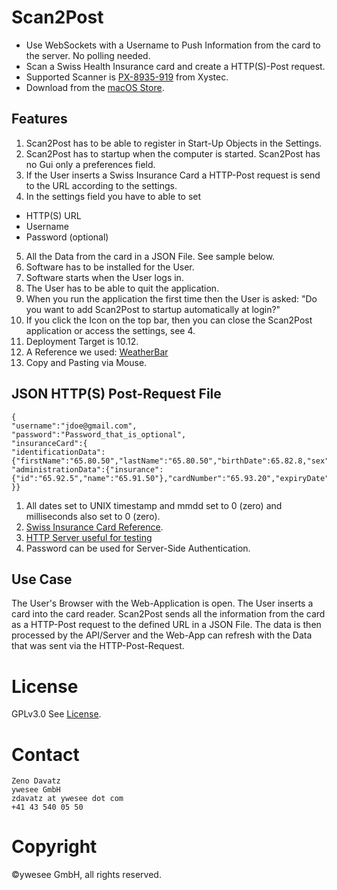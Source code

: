 # Scan2Post
* Use WebSockets with a Username to Push Information from the card to the server. No polling needed.
* Scan a Swiss Health Insurance card and create a HTTP(S)-Post request.
* Supported Scanner is [PX-8935-919](http://www.xystec.info/USB-Chipkartenleser-HBCI-faehig-Smart-Car-PX-8935-919.shtml) from Xystec.
* Download from the [macOS Store](https://itunes.apple.com/us/app/scan2post/id1435130536?mt=12).

## Features
1. Scan2Post has to be able to register in Start-Up Objects in the Settings. 
2. Scan2Post has to startup when the computer is started. Scan2Post has no Gui only a preferences field.
3. If the User inserts a Swiss Insurance Card a HTTP-Post request is send to the URL according to the settings.
4. In the settings field you have to able to set 
 * HTTP(S) URL
 * Username
 * Password (optional)
5. All the Data from the card in a JSON File. See sample below.
6. Software has to be installed for the User.
7. Software starts when the User logs in.
8. The User has to be able to quit the application.
8. When you run the application the first time then the User is asked: "Do you want to add Scan2Post to startup automatically at login?"
10. If you click the Icon on the top bar, then you can close the Scan2Post application or access the settings, see 4.
11. Deployment Target is 10.12.
12. A Reference we used: [WeatherBar](http://footle.org/WeatherBar/)
13. Copy and Pasting via Mouse.

## JSON HTTP(S) Post-Request File
```
{
"username":"jdoe@gmail.com",
"password":"Password_that_is_optional",
"insuranceCard":{
"identificationData":{"firstName":"65.80.50","lastName":"65.80.50","birthDate":65.82.8,"sex":65.84.1,"ssn":"65.83.13"},
"administrationData":{"insurance":{"id":"65.92.5","name":"65.91.50"},"cardNumber":"65.93.20","expiryDate":65.94.8}
}}
```
1. All dates set to UNIX timestamp and mmdd set to 0 (zero) and milliseconds also set to 0 (zero).
2. [Swiss Insurance Card Reference](https://github.com/zdavatz/amiko-osx/files/2018228/Implementierungsanleitung.fur.die.Versichertenkarte.nach.eCH-0064.der.SASIS.AG.pdf).
3. [HTTP Server useful for testing](https://gist.github.com/dtchepak/13b53eef9dc6b65ae1ad)
4. Password can be used for Server-Side Authentication.

## Use Case
The User's Browser with the Web-Application is open. The User inserts a card into the card reader. Scan2Post sends all the information from the card as a HTTP-Post request to the defined URL in a JSON File. The data is then processed by the API/Server and the Web-App can refresh with the Data that was sent via the HTTP-Post-Request.

# License
GPLv3.0 See [License](https://github.com/zdavatz/Scan2Post/blob/master/LICENSE).

# Contact
```
Zeno Davatz
ywesee GmbH
zdavatz at ywesee dot com
+41 43 540 05 50
```
# Copyright
©ywesee GmbH, all rights reserved.
